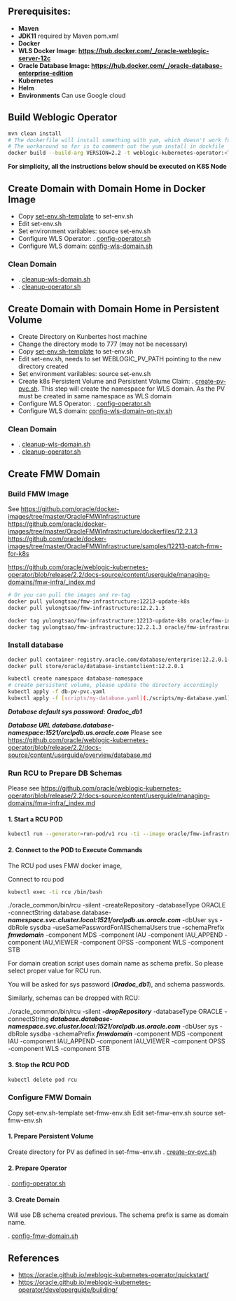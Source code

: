 
## Prerequisites:
- **Maven**
- **JDK11** required by Maven pom.xml
- **Docker**
- **WLS Docker Image: https://hub.docker.com/_/oracle-weblogic-server-12c**
- **Oracle Database Image: https://hub.docker.com/_/oracle-database-enterprise-edition**
- **Kubernetes**
- **Helm**
- **Environments** Can use Google cloud

## Build Weblogic Operator
``` bash
mvn clean install
# The dockerfile will install something with yum, which doesn't work for proxy. 
# The workaround so far is to comment out the yum install in dockfile
docker build --build-arg VERSION=2.2 -t weblogic-kubernetes-operator:<TAG> --no-cache=true .
```
**For simplicity, all the instructions below should be executed on K8S Node**

## Create Domain with Domain Home in Docker Image

- Copy [set-env.sh-template](./scripts/set-env.sh-template) to set-env.sh
- Edit set-env.sh
- Set environment varilables: source set-env.sh 
- Configure WLS Operator: . [config-operator.sh](./scripts/config-operator.sh)
- Configure WLS domain: [config-wls-domain.sh](./scripts/config-wls-domain.sh)

### Clean Domain
- . [cleanup-wls-domain.sh](./scripts/cleanup-wls-domain.sh)
- . [cleanup-operator.sh](./scripts/cleanup-operator.sh)

## Create Domain with Domain Home in Persistent Volume

- Create Directory on Kunbertes host machine
- Change the directory mode to 777 (may not be necessary)
- Copy [set-env.sh-template](./scripts/set-env.sh-template) to set-env.sh
- Edit set-env.sh, needs to set WEBLOGIC_PV_PATH pointing to the new directory created
- Set environment varilables: source set-env.sh 
- Create k8s Persistent Volume and Persistent Volume Claim: . [create-pv-pvc.sh](./scripts/create-pv-pvc.sh). This step will create the namespace for WLS domain. As the PV must be created in same namespace as WLS domain
- Configure WLS Operator: . [config-operator.sh](./scripts/config-operator.sh)
- Configure WLS domain: [config-wls-domain-on-pv.sh](./scripts/config-wls-domain-on-pv.sh)

### Clean Domain
- . [cleanup-wls-domain.sh](./scripts/cleanup-wls-domain.sh)
- . [cleanup-operator.sh](./scripts/cleanup-operator.sh)

## Create FMW Domain

### Build FMW Image
See https://github.com/oracle/docker-images/tree/master/OracleFMWInfrastructure
https://github.com/oracle/docker-images/tree/master/OracleFMWInfrastructure/dockerfiles/12.2.1.3
https://github.com/oracle/docker-images/tree/master/OracleFMWInfrastructure/samples/12213-patch-fmw-for-k8s

https://github.com/oracle/weblogic-kubernetes-operator/blob/release/2.2/docs-source/content/userguide/managing-domains/fmw-infra/_index.md

```bash
# Or you can pull the images and re-tag
docker pull yulongtsao/fmw-infrastructure:12213-update-k8s
docker pull yulongtsao/fmw-infrastructure:12.2.1.3

docker tag yulongtsao/fmw-infrastructure:12213-update-k8s oracle/fmw-infrastructure:12213-update-k8s
docker tag yulongtsao/fmw-infrastructure:12.2.1.3 oracle/fmw-infrastructure:12.2.1.3
```

### Install database
```bash
docker pull container-registry.oracle.com/database/enterprise:12.2.0.1-slim
docker pull store/oracle/database-instantclient:12.2.0.1

kubectl create namespace database-namespace
# create persistent volume, please update the directory accordingly
kubectl apply -f db-pv-pvc.yaml
kubectl apply -f [scripts/my-database.yaml](./scripts/my-database.yaml)
```
***Database default sys password: Oradoc_db1***

***Database URL database.database-namespace:1521/orclpdb.us.oracle.com***
Please see https://github.com/oracle/weblogic-kubernetes-operator/blob/release/2.2/docs-source/content/userguide/overview/database.md

### Run RCU to Prepare DB Schemas ###
Please see https://github.com/oracle/weblogic-kubernetes-operator/blob/release/2.2/docs-source/content/userguide/managing-domains/fmw-infra/_index.md

#### 1. Start a RCU POD ####
```bash
kubectl run --generator=run-pod/v1 rcu -ti --image oracle/fmw-infrastructure:12.2.1.3 -- sleep 100000
```
#### 2. Connect to the POD to Execute Commands ####
The RCU pod uses FMW docker image, 

Connect to rcu pod
```bash
kubectl exec -ti rcu /bin/bash
```

./oracle_common/bin/rcu -silent -createRepository -databaseType ORACLE -connectString database.database-***namespace.svc.cluster.local:1521/orclpdb.us.oracle.com*** -dbUser sys -dbRole sysdba -useSamePasswordForAllSchemaUsers true -schemaPrefix ***fmwdomain***  -component MDS -component IAU -component IAU_APPEND -component IAU_VIEWER -component  OPSS -component  WLS -component STB

For domain creation script uses domain name as schema prefix. So please select proper value for RCU run.

You will be asked for sys password (***Oradoc_db1***), and schema passwords.

Similarly, schemas can be dropped with RCU:

./oracle_common/bin/rcu -silent ***-dropRepository*** -databaseType ORACLE -connectString ***database.database-namespace.svc.cluster.local:1521/orclpdb.us.oracle.com*** -dbUser sys -dbRole sysdba -schemaPrefix ***fmwdomain***  -component MDS -component IAU -component IAU_APPEND -component IAU_VIEWER -component  OPSS -component  WLS -component STB

#### 3. Stop the RCU POD ####
```bash
kubectl delete pod rcu
```
### Configure FMW Domain ###
Copy set-env.sh-template set-fmw-env.sh
Edit set-fmw-env.sh
source set-fmw-env.sh

#### 1. Prepare Persistent Volume ####
Create directory for PV as defined in set-fmw-env.sh
. [create-pv-pvc.sh](./scripts/create-pv-pvc)

#### 2. Prepare Operator ####
. [config-operator.sh](./scripts/config-operator.sh)

#### 3. Create Domain ####
Will use DB schema created previous. The schema prefix is same as domain name.

. [config-fmw-domain.sh](./scripts/config-fmw-domain.sh)

## References
- https://oracle.github.io/weblogic-kubernetes-operator/quickstart/
- https://oracle.github.io/weblogic-kubernetes-operator/developerguide/building/
